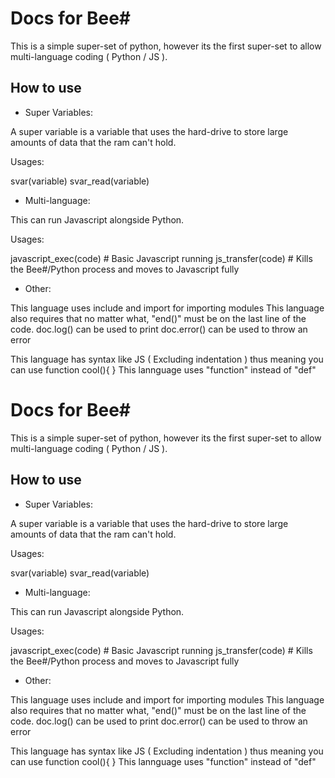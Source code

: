 # Docs for Bee# 

This is a simple super-set of python, however its the first super-set to allow multi-language coding ( Python / JS ).

## How to use

- Super Variables:

A super variable is a variable that uses the hard-drive to store large amounts of data that the ram can't hold.

Usages:

svar(variable)
svar_read(variable)

- Multi-language:

This can run Javascript alongside Python.

Usages:

javascript_exec(code) # Basic Javascript running
js_transfer(code) # Kills the Bee#/Python process and moves to Javascript fully

- Other:

This language uses include and import for importing modules
This language also requires that no matter what, "end()" must be on the last line of the code.
doc.log() can be used to print
doc.error() can be used to throw an error

This language has syntax like JS ( Excluding indentation ) thus meaning you can use function cool(){ }
This lannguage uses "function" instead of "def"
# Docs for Bee# 

This is a simple super-set of python, however its the first super-set to allow multi-language coding ( Python / JS ).

## How to use

- Super Variables:

A super variable is a variable that uses the hard-drive to store large amounts of data that the ram can't hold.

Usages:

svar(variable)
svar_read(variable)

- Multi-language:

This can run Javascript alongside Python.

Usages:

javascript_exec(code) # Basic Javascript running
js_transfer(code) # Kills the Bee#/Python process and moves to Javascript fully

- Other:

This language uses include and import for importing modules
This language also requires that no matter what, "end()" must be on the last line of the code.
doc.log() can be used to print
doc.error() can be used to throw an error

This language has syntax like JS ( Excluding indentation ) thus meaning you can use function cool(){ }
This lannguage uses "function" instead of "def"
